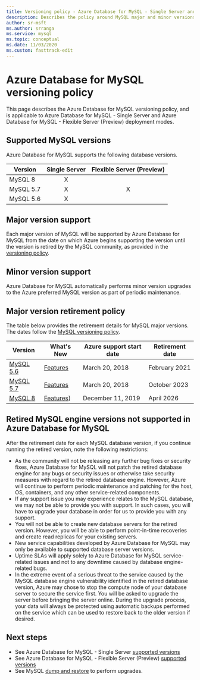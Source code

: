 ```yaml
---
title: Versioning policy - Azure Database for MySQL - Single Server and Flexible Server (Preview)
description: Describes the policy around MySQL major and minor versions in Azure Database for MySQL
author: sr-msft
ms.author: srranga
ms.service: mysql
ms.topic: conceptual
ms.date: 11/03/2020
ms.custom: fasttrack-edit
---
```

# Azure Database for MySQL versioning policy

This page describes the Azure Database for MySQL versioning policy, and is applicable to Azure Database for MySQL - Single Server and Azure Database for MySQL - Flexible Server (Preview) deployment modes.

## Supported  MySQL versions

Azure Database for MySQL supports the following database versions.

| Version | Single Server | Flexible Server (Preview) |
| ----- | :------: | :----: |
| MySQL 8 | X |  | 
| MySQL 5.7 | X | X |
| MySQL 5.6| X |  |


## Major version support
Each major version of MySQL will be supported by Azure Database for MySQL from the date on which Azure begins supporting the version until the version is retired by the MySQL community, as provided in the [versioning policy](https://en.wikipedia.org/wiki/mysql).

## Minor version support
Azure Database for MySQL automatically performs minor version upgrades to the Azure preferred MySQL version as part of periodic maintenance. 

## Major version retirement policy
The table below provides the retirement details for MySQL major versions. The dates follow the [MySQL versioning policy](https://www.mysql.com/support/eol-notice.html).

| Version | What's New | Azure support start date | Retirement date|
| ----- | ----- | ------ | ----- |
| [MySQL 5.6](https://dev.mysql.com/doc/relnotes/mysql/5.6/)| [Features](https://dev.mysql.com/doc/relnotes/mysql/5.6/en/news-5-6-49.html)  | March 20, 2018 | February 2021
| [MySQL 5.7](https://dev.mysql.com/doc/relnotes/mysql/5.7/) | [Features](https://dev.mysql.com/doc/relnotes/mysql/5.7/en/news-5-7-31.html) | March 20, 2018 | October 2023
| [MySQL 8](https://mysqlserverteam.com/whats-new-in-mysql-8-0-generally-available/) | [Features](https://dev.mysql.com/doc/relnotes/mysql/8.0/en/news-8-0-21.html)) | December 11, 2019 | April 2026


## Retired MySQL engine versions not supported in Azure Database for MySQL

After the retirement date for each MySQL database version, if you continue running the retired version, note the following restrictions:
- As the community will not be releasing any further bug fixes or security fixes, Azure Database for MySQL will not patch the retired database engine for any bugs or security issues or otherwise take security measures with regard to the retired database engine. However, Azure will continue to perform periodic maintenance and patching for the host, OS, containers, and any other service-related components.
- If any support issue you may experience relates to the MySQL database, we may not be able to provide you with support. In such cases, you will have to upgrade your database in order for us to provide you with any support.
- You will not be able to create new database servers for the retired version. However, you will be able to perform point-in-time recoveries and create read replicas for your existing servers.
- New service capabilities developed by Azure Database for MySQL may only be available to supported database server versions.
- Uptime SLAs will apply solely to Azure Database for MySQL service-related issues and not to any downtime caused by database engine-related bugs.  
- In the extreme event of a serious threat to the service caused by the MySQL database engine vulnerability identified in the retired database version, Azure may chose to stop the compute node of your database server to secure the service first. You will be asked to upgrade the server before bringing the server online. During the upgrade process, your data will always be protected using automatic backups performed on the service which can be used to restore back to the older version if desired. 



## Next steps
- See Azure Database for MySQL - Single Server [supported versions](./concepts-supported-versions.md)
- See Azure Database for MySQL - Flexible Server (Preview) [supported versions](flexible-server/concepts-supported-versions.md)
- See MySQL [dump and restore](./concepts-migrate-dump-restore.md) to perform upgrades.
